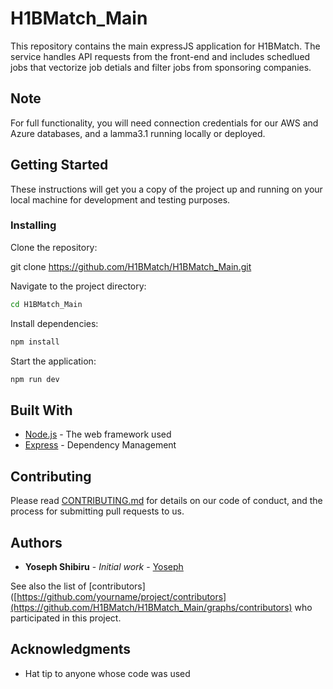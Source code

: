 # H1BMatch_Main
This repository contains the main expressJS application for H1BMatch. The service handles API requests from the front-end and includes schedlued jobs that vectorize job detials and filter jobs from sponsoring companies. 
## Note
For full functionality, you will need connection credentials for our AWS and Azure databases, and a lamma3.1 running locally or deployed.

## Getting Started

These instructions will get you a copy of the project up and running on your local machine for development and testing purposes.

### Installing

Clone the repository:

git clone https://github.com/H1BMatch/H1BMatch_Main.git

Navigate to the project directory:
 ```sh
 cd H1BMatch_Main
 ```
Install dependencies:
```sh
npm install
```
Start the application:
```sh
npm run dev
```

## Built With

* [Node.js](https://nodejs.org/) - The web framework used
* [Express](https://expressjs.com/) - Dependency Management

## Contributing

Please read [CONTRIBUTING.md](https://gist.github.com/PurpleBooth/b24679402957c63ec426) for details on our code of conduct, and the process for submitting pull requests to us.

## Authors

* **Yoseph Shibiru** - *Initial work* - [Yoseph](https://github.com/redsprites)

See also the list of [contributors]([https://github.com/yourname/project/contributors](https://github.com/H1BMatch/H1BMatch_Main/graphs/contributors) who participated in this project.


## Acknowledgments

* Hat tip to anyone whose code was used
